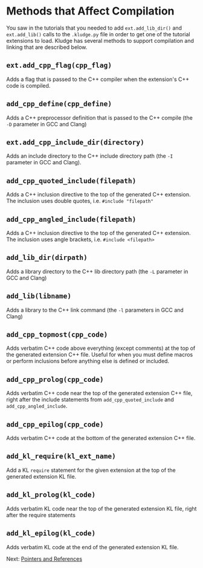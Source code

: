 # Methods that Affect Compilation

You saw in the tutorials that you needed to add `ext.add_lib_dir()` and `ext.add_lib()` calls to the `.kludge.py` file in order to get one of the tutorial extensions to load.  Kludge has several methods to support compilation and linking that are described below.

## `ext.add_cpp_flag(cpp_flag)`

Adds a flag that is passed to the C++ compiler when the extension's C++ code is compiled.

## `add_cpp_define(cpp_define)`

Adds a C++ preprocessor definition that is passed to the C++ compile (the `-D` parameter in GCC and Clang)

## `ext.add_cpp_include_dir(directory)`

Adds an include directory to the C++ include directory path (the `-I` parameter in GCC and Clang).

## `add_cpp_quoted_include(filepath)`

Adds a C++ inclusion directive to the top of the generated C++ extension.  The inclusion uses double quotes, i.e. `#include "filepath"`

## `add_cpp_angled_include(filepath)`

Adds a C++ inclusion directive to the top of the generated C++ extension.  The inclusion uses angle brackets, i.e. `#include <filepath>`

## `add_lib_dir(dirpath)`

Adds a library directory to the C++ lib directory path (the `-L` parameter in GCC and Clang)

## `add_lib(libname)`

Adds a library to the C++ link command (the `-l` parameters in GCC and Clang)

## `add_cpp_topmost(cpp_code)`

Adds verbatim C++ code above everything (except comments) at the top of the generated extension C++ file.  Useful for when you must define macros or perform inclusions before anything else is defined or included.

## `add_cpp_prolog(cpp_code)`

Adds verbatim C++ code near the top of the generated extension C++ file, right after the include statements from `add_cpp_quoted_include` and `add_cpp_angled_include`.

## `add_cpp_epilog(cpp_code)`

Adds verbatim C++ code at the bottom of the generated extension C++ file.

## `add_kl_require(kl_ext_name)`

Add a KL `require` statement for the given extension at the top of the generated extension KL file.

## `add_kl_prolog(kl_code)`

Adds verbatim KL code near the top of the generated extension KL file, right after the require statements

## `add_kl_epilog(kl_code)`

Adds verbatim KL code at the end of the generated extension KL file.

Next: [Pointers and References](ptrs_refs.md)
